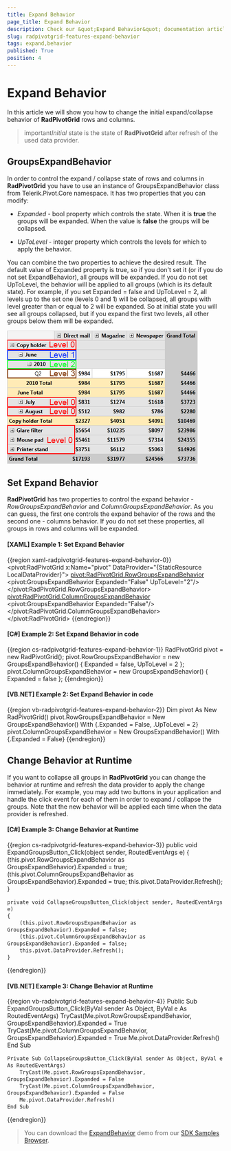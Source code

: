 ```yaml
---
title: Expand Behavior
page_title: Expand Behavior
description: Check our &quot;Expand Behavior&quot; documentation article for the RadPivotGrid {{ site.framework_name }} control.
slug: radpivotgrid-features-expand-behavior
tags: expand,behavior
published: True
position: 4
---
```


# Expand Behavior


In this article we will show you how to change the initial expand/collapse behavior of __RadPivotGrid__ rows and columns.      

>important*Initial* state is the state of __RadPivotGrid__ after refresh of the used data provider.        

## GroupsExpandBehavior

In order to control the expand / collapse state of rows and columns in __RadPivotGrid__ you have to use an instance of GroupsExpandBehavior class from Telerik.Pivot.Core namespace. It has two properties that you can modify:      

* *Expanded* - bool property which controls the state. When it is __true__ the groups will be expanded. When the value is __false__ the groups will be collapsed.            

* *UpToLevel* - integer property which controls the levels for which to apply the behavior.             

You can combine the two properties to achieve the desired result. The default value of Expanded property is true, so if you don't set it (or if you do not set ExpandBehavior), all groups will be expanded. If you do not set UpToLevel, the behavior will be applied to all groups (which is its default state). For example, if you set Expanded = false and UpToLevel = 2, all levels up to the set one (levels 0 and 1) will be collapsed, all groups with level greater than or equal to 2 will be expanded. So at initial state you will see all groups collapsed, but if you expand the first two levels, all other groups below them will be expanded.

![Rad Pivot Grid Features Expand Behavior 01](images/RadPivotGrid_Features_ExpandBehavior_01.png)

## Set Expand Behavior

__RadPivotGrid__ has two properties to control the expand behavior - *RowGroupsExpandBehavior* and *ColumnGroupsExpandBehavior*. As you can guess, the first one controls the expand behavior of the rows and the second one - columns behavior. If you do not set these properties, all groups in rows and columns will be expanded.

#### __[XAML] Example 1: Set Expand Behavior__

{{region xaml-radpivotgrid-features-expand-behavior-0}}
	<pivot:RadPivotGrid x:Name="pivot" DataProvider="{StaticResource LocalDataProvider}">
	    <pivot:RadPivotGrid.RowGroupsExpandBehavior>
	        <pivot:GroupsExpandBehavior Expanded="False" UpToLevel="2"/>
	    </pivot:RadPivotGrid.RowGroupsExpandBehavior>
	    <pivot:RadPivotGrid.ColumnGroupsExpandBehavior>
	        <pivot:GroupsExpandBehavior Expanded="False"/>
	    </pivot:RadPivotGrid.ColumnGroupsExpandBehavior>
	</pivot:RadPivotGrid>
{{endregion}}

#### __[C#] Example 2: Set Expand Behavior in code__

{{region cs-radpivotgrid-features-expand-behavior-1}}
	RadPivotGrid pivot = new RadPivotGrid();
	pivot.RowGroupsExpandBehavior = new GroupsExpandBehavior() { Expanded = false, UpToLevel = 2 };
	pivot.ColumnGroupsExpandBehavior = new GroupsExpandBehavior() { Expanded = false };
{{endregion}}

#### __[VB.NET] Example 2: Set Expand Behavior in code__

{{region vb-radpivotgrid-features-expand-behavior-2}}
	Dim pivot As New RadPivotGrid()
	pivot.RowGroupsExpandBehavior = New GroupsExpandBehavior() With {.Expanded = False, .UpToLevel = 2}
	pivot.ColumnGroupsExpandBehavior = New GroupsExpandBehavior() With {.Expanded = False}
{{endregion}}

## Change Behavior at Runtime

If you want to collapse all groups in __RadPivotGrid__ you can change the behavior at runtime and refresh the data provider to apply the change immediately. For example, you may add two buttons in your application and handle the click event for each of them in order to expand / collapse the groups. Note that the new behavior will be applied each time when the data provider is refreshed.        

#### __[C#] Example 3: Change Behavior at Runtime__

{{region cs-radpivotgrid-features-expand-behavior-3}}
	public void ExpandGroupsButton_Click(object sender, RoutedEventArgs e)
	{
	    (this.pivot.RowGroupsExpandBehavior as GroupsExpandBehavior).Expanded = true;
	    (this.pivot.ColumnGroupsExpandBehavior as GroupsExpandBehavior).Expanded = true;
	    this.pivot.DataProvider.Refresh();
	}
	
	private void CollapseGroupsButton_Click(object sender, RoutedEventArgs e)
	{
	    (this.pivot.RowGroupsExpandBehavior as GroupsExpandBehavior).Expanded = false;
	    (this.pivot.ColumnGroupsExpandBehavior as GroupsExpandBehavior).Expanded = false;
	    this.pivot.DataProvider.Refresh();
	}
{{endregion}}

#### __[VB.NET] Example 3: Change Behavior at Runtime__

{{region vb-radpivotgrid-features-expand-behavior-4}}
	Public Sub ExpandGroupsButton_Click(ByVal sender As Object, ByVal e As RoutedEventArgs)
		TryCast(Me.pivot.RowGroupsExpandBehavior, GroupsExpandBehavior).Expanded = True
		TryCast(Me.pivot.ColumnGroupsExpandBehavior, GroupsExpandBehavior).Expanded = True
		Me.pivot.DataProvider.Refresh()
	End Sub
	
	Private Sub CollapseGroupsButton_Click(ByVal sender As Object, ByVal e As RoutedEventArgs)
		TryCast(Me.pivot.RowGroupsExpandBehavior, GroupsExpandBehavior).Expanded = False
		TryCast(Me.pivot.ColumnGroupsExpandBehavior, GroupsExpandBehavior).Expanded = False
		Me.pivot.DataProvider.Refresh()
	End Sub
{{endregion}}

> You can download the [ExpandBehavior](https://github.com/telerik/xaml-sdk/tree/master/PivotGrid/ExpandBehavior) demo from our [SDK Samples Browser](https://demos.telerik.com/xaml-sdkbrowser/).
